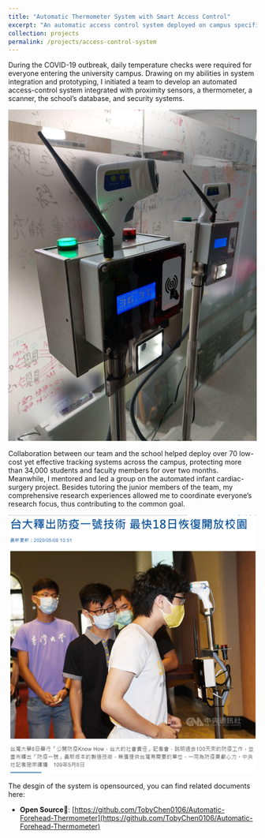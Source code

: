 ```yaml
---
title: "Automatic Thermometer System with Smart Access Control"
excerpt: "An automatic access control system deployed on campus specifically for the COVID-19 pandemic.<br/><img src='/images/projects/fy1-cover.png'>"
collection: projects
permalink: /projects/access-control-system
---
```



During the COVID-19 outbreak, daily temperature checks were required for everyone entering the university campus. Drawing on my abilities in system integration and prototyping, I initiated a team to develop an automated access-control system integrated with proximity sensors, a thermometer, a scanner,  the school’s database, and security systems. 

![](/images/projects/fy1.jpg)

Collaboration between our team and the school helped deploy over 70 low-cost yet effective tracking systems across the campus, protecting more than 34,000 students and faculty members for over two months. Meanwhile, I mentored and led a group on the automated infant cardiac-surgery project. Besides tutoring the junior members of the team, my comprehensive research experiences allowed me to coordinate everyone’s research focus, thus contributing to the common goal.

![](/images/projects/fy1-press.png)

The desgin of the system is opensourced, you can find related documents here:
- **Open Source🚀**: [https://github.com/TobyChen0106/Automatic-Forehead-Thermometer](https://github.com/TobyChen0106/Automatic-Forehead-Thermometer)